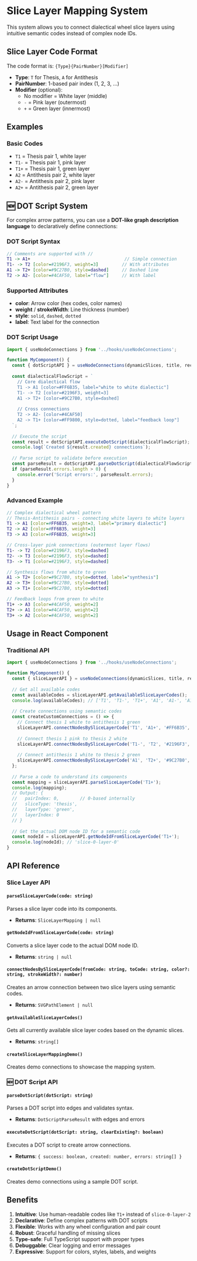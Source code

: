 # Slice Layer Mapping System

This system allows you to connect dialectical wheel slice layers using intuitive semantic codes instead of complex node IDs.

## Slice Layer Code Format

The code format is: `{Type}{PairNumber}[Modifier]`

- **Type**: `T` for Thesis, `A` for Antithesis
- **PairNumber**: 1-based pair index (1, 2, 3, ...)
- **Modifier** (optional):
  - No modifier = White layer (middle)
  - `-` =  Pink layer (outermost) 
  - `+` =  Green layer (innermost)

## Examples

### Basic Codes
- `T1` = Thesis pair 1, white layer
- `T1-` = Thesis pair 1, pink layer
- `T1+` = Thesis pair 1, green layer
- `A2` = Antithesis pair 2, white layer
- `A2-` = Antithesis pair 2, pink layer
- `A2+` = Antithesis pair 2, green layer

## 🆕 DOT Script System

For complex arrow patterns, you can use a **DOT-like graph description language** to declaratively define connections:

### DOT Script Syntax

```dot
// Comments are supported with //
T1 -> A1+                                    // Simple connection
T1- -> T2 [color=#2196F3, weight=3]         // With attributes
A1 -> T2+ [color=#9C27B0, style=dashed]     // Dashed line
T2 -> A2- [color=#4CAF50, label="flow"]     // With label
```

### Supported Attributes

- **color**: Arrow color (hex codes, color names)
- **weight** / **strokeWidth**: Line thickness (number)
- **style**: `solid`, `dashed`, `dotted`
- **label**: Text label for the connection

### DOT Script Usage

```typescript
import { useNodeConnections } from '../hooks/useNodeConnections';

function MyComponent() {
  const { dotScriptAPI } = useNodeConnections(dynamicSlices, title, recordRef);
  
  const dialecticalFlowScript = `
    // Core dialectical flow
    T1 -> A1 [color=#FF6B35, label="white to white dialectic"]
    T1- -> T2 [color=#2196F3, weight=3]
    A1 -> T2+ [color=#9C27B0, style=dashed]
    
    // Cross connections
    T2 -> A2- [color=#4CAF50]
    A2 -> T1+ [color=#FF9800, style=dotted, label="feedback loop"]
  `;
  
  // Execute the script
  const result = dotScriptAPI.executeDotScript(dialecticalFlowScript);
  console.log(`Created ${result.created} connections`);
  
  // Parse script to validate before execution
  const parseResult = dotScriptAPI.parseDotScript(dialecticalFlowScript);
  if (parseResult.errors.length > 0) {
    console.error('Script errors:', parseResult.errors);
  }
}
```

### Advanced Example

```dot
// Complex dialectical wheel pattern
// Thesis-Antithesis pairs - connecting white layers to white layers
T1 -> A1 [color=#FF6B35, weight=3, label="primary dialectic"]
T2 -> A2 [color=#FF6B35, weight=3]
T3 -> A3 [color=#FF6B35, weight=3]

// Cross-layer pink connections (outermost layer flows)
T1- -> T2 [color=#2196F3, style=dashed]
T2- -> T3 [color=#2196F3, style=dashed]
T3- -> T1 [color=#2196F3, style=dashed]

// Synthesis flows from white to green
A1 -> T2+ [color=#9C27B0, style=dotted, label="synthesis"]
A2 -> T3+ [color=#9C27B0, style=dotted]
A3 -> T1+ [color=#9C27B0, style=dotted]

// Feedback loops from green to white
T1+ -> A3 [color=#4CAF50, weight=2]
T2+ -> A1 [color=#4CAF50, weight=2]
T3+ -> A2 [color=#4CAF50, weight=2]
```

## Usage in React Component

### Traditional API
```typescript
import { useNodeConnections } from '../hooks/useNodeConnections';

function MyComponent() {
  const { sliceLayerAPI } = useNodeConnections(dynamicSlices, title, recordRef);
  
  // Get all available codes
  const availableCodes = sliceLayerAPI.getAvailableSliceLayerCodes();
  console.log(availableCodes); // ['T1', 'T1-', 'T1+', 'A1', 'A1-', 'A1+', ...]
  
  // Create connections using semantic codes
  const createCustomConnections = () => {
    // Connect thesis 1 white to antithesis 1 green
    sliceLayerAPI.connectNodesBySliceLayerCode('T1', 'A1+', '#FF6B35', 3);
    
    // Connect thesis 1 pink to thesis 2 white
    sliceLayerAPI.connectNodesBySliceLayerCode('T1-', 'T2', '#2196F3', 2);
    
    // Connect antithesis 1 white to thesis 2 green
    sliceLayerAPI.connectNodesBySliceLayerCode('A1', 'T2+', '#9C27B0', 2);
  };
  
  // Parse a code to understand its components
  const mapping = sliceLayerAPI.parseSliceLayerCode('T1+');
  console.log(mapping);
  // Output: {
  //   pairIndex: 0,        // 0-based internally
  //   sliceType: 'thesis',
  //   layerType: 'green',
  //   layerIndex: 0
  // }
  
  // Get the actual DOM node ID for a semantic code
  const nodeId = sliceLayerAPI.getNodeIdFromSliceLayerCode('T1+');
  console.log(nodeId); // 'slice-0-layer-0'
}
```

## API Reference

### Slice Layer API

#### `parseSliceLayerCode(code: string)`
Parses a slice layer code into its components.
- **Returns**: `SliceLayerMapping | null`

#### `getNodeIdFromSliceLayerCode(code: string)`
Converts a slice layer code to the actual DOM node ID.
- **Returns**: `string | null`

#### `connectNodesBySliceLayerCode(fromCode: string, toCode: string, color?: string, strokeWidth?: number)`
Creates an arrow connection between two slice layers using semantic codes.
- **Returns**: `SVGPathElement | null`

#### `getAvailableSliceLayerCodes()`
Gets all currently available slice layer codes based on the dynamic slices.
- **Returns**: `string[]`

#### `createSliceLayerMappingDemo()`
Creates demo connections to showcase the mapping system.

### 🆕 DOT Script API

#### `parseDotScript(dotScript: string)`
Parses a DOT script into edges and validates syntax.
- **Returns**: `DotScriptParseResult` with edges and errors

#### `executeDotScript(dotScript: string, clearExisting?: boolean)`
Executes a DOT script to create arrow connections.
- **Returns**: `{ success: boolean, created: number, errors: string[] }`

#### `createDotScriptDemo()`
Creates demo connections using a sample DOT script.

## Benefits

1. **Intuitive**: Use human-readable codes like `T1+` instead of `slice-0-layer-2`
2. **Declarative**: Define complex patterns with DOT scripts
3. **Flexible**: Works with any wheel configuration and pair count
4. **Robust**: Graceful handling of missing slices
5. **Type-safe**: Full TypeScript support with proper types
6. **Debuggable**: Clear logging and error messages
7. **Expressive**: Support for colors, styles, labels, and weights 